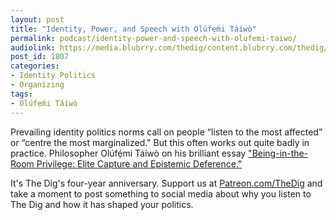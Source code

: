 ```yaml
---
layout: post
title: "Identity, Power, and Speech with Olúfẹ́mi Táíwò"
permalink: podcast/identity-power-and-speech-with-olufemi-taiwo/
audiolink: https://media.blubrry.com/thedig/content.blubrry.com/thedig/The_Dig-EP_283-Ta_i_wo_.mp3
post_id: 1807
categories: 
- Identity Politics
- Organizing
tags: 
- Olúfẹ́mi Táíwò
---
```


Prevailing identity politics norms call on people “listen to the most affected” or “centre the most marginalized." But this often works out quite badly in practice. Philosopher Olúfẹ́mi Táíwò on his brilliant essay 
["Being-in-the-Room Privilege: Elite Capture and Epistemic Deference."](https://www.thephilosopher1923.org/essay-taiwo)

It's The Dig's four-year anniversary. Support us at 
[Patreon.com/TheDig](https://Patreon.com/TheDig) and take a moment to post something to social media about why you listen to The Dig and how it has shaped your politics.